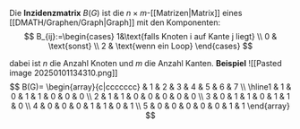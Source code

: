Die **Inzidenzmatrix** $B(G)$ ist die $n\times m$-[[Matrizen|Matrix]] eines [[DMATH/Graphen/Graph|Graph]] mit den Komponenten:
$$
B_{ij}:=\begin{cases}
1&\text{falls Knoten i auf Kante j liegt} \\
0 & \text{sonst} \\
2 & \text{wenn ein Loop}
\end{cases}
$$

dabei ist $n$ die Anzahl Knoten und $m$ die Anzahl Kanten.
**Beispiel**
![[Pasted image 20250101134310.png]]
$$
B(G)= \begin{array}{c|ccccccc}
 & 1 & 2 & 3 & 4 & 5 & 6 & 7 \\
\hline1 & 1 & 0 & 1 & 1 & 0 & 0 & 0 \\
2 & 1 & 1 & 0 & 0 & 0 & 0 & 0 \\
3 & 0 & 1 & 1 & 0 & 1 & 1 & 0 \\
4 & 0 & 0 & 0 & 1 & 1 & 0 & 1 \\
5 & 0 & 0 & 0 & 0 & 0 & 1 & 1
\end{array}
$$

